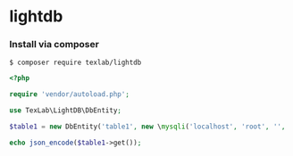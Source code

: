 # lightdb

### Install via composer

```
$ composer require texlab/lightdb
```


```php
<?php

require 'vendor/autoload.php';

use TexLab\LightDB\DbEntity;

$table1 = new DbEntity('table1', new \mysqli('localhost', 'root', '', 'mydb'));

echo json_encode($table1->get());

```